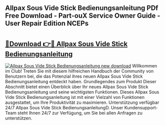 ## Allpax Sous Vide Stick Bedienungsanleitung PDf Free Download - Part-ouX Service Owner Guide - User Repair Edition NCEPs

# <h2><a href="http://df2o6xd.blite.top/?on=Allpax+Sous+Vide+Stick+Bedienungsanleitung">🔗Download 👉🔴 Allpax Sous Vide Stick Bedienungsanleitung</a></h2>

[![Allpax Sous Vide Stick Bedienungsanleitung new download](https://i.imgur.com/lujVjoI.png)](http://df2o6xd.blite.top/?on=Allpax+Sous+Vide+Stick+Bedienungsanleitung)
Willkommen im Club! Treten Sie mit diesem hilfreichen Handbuch der Community von Benutzern bei, die das Potenzial ihres neuen Allpax Sous Vide Stick Bedienungsanleitung entdeckt haben. Grundlegendes zum Produkt Dieser Abschnitt bietet einen Überblick über Ihr neues Allpax Sous Vide Stick Bedienungsanleitung und seine wichtigsten Funktionen. Dieses Allpax Sous Vide Stick Bedienungsanleitung ist mit einer Vielzahl von Funktionen ausgestattet, um Ihre Produktivität zu maximieren. Unterstützung verfügbar 24/7 Allpax Sous Vide Stick BedienungsanleitungD. Unser Kundensupport-Team steht Ihnen 24/7 zur Verfügung, um Sie bei allen Anfragen zu unterstützen.
